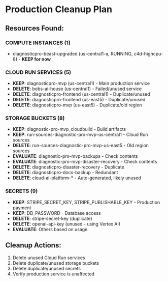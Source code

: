 # Production Cleanup Plan

## Resources Found:

### COMPUTE INSTANCES (1)
- diagnosticpro-beast-upgraded (us-central1-a, RUNNING, c4d-highcpu-8) - **KEEP for now**

### CLOUD RUN SERVICES (5)
- **KEEP**: diagnosticpro-mvp (us-central1) - Main production service
- **DELETE**: bobs-ai-house (us-central1) - Failed/unused service
- **DELETE**: diagnosticpro-frontend (us-central1) - Duplicate/unused
- **DELETE**: diagnosticpro-frontend (us-east5) - Duplicate/unused  
- **DELETE**: diagnosticpro-mvp (us-east5) - Duplicate/old region

### STORAGE BUCKETS (8)
- **KEEP**: diagnostic-pro-mvp_cloudbuild - Build artifacts
- **KEEP**: run-sources-diagnostic-pro-mvp-us-central1 - Cloud Run sources
- **DELETE**: run-sources-diagnostic-pro-mvp-us-east5 - Old region sources
- **EVALUATE**: diagnostic-pro-mvp-backups - Check contents
- **EVALUATE**: diagnostic-pro-mvp-disaster-recovery - Check contents  
- **DELETE**: diagnosticpro-disaster-recovery - Duplicate
- **DELETE**: diagnosticpro-docs-backup - Redundant
- **DELETE**: cloud-ai-platform-* - Auto-generated, likely unused

### SECRETS (9)
- **KEEP**: STRIPE_SECRET_KEY, STRIPE_PUBLISHABLE_KEY - Production payment
- **KEEP**: DB_PASSWORD - Database access
- **DELETE**: stripe-secret-key (duplicate)
- **DELETE**: openai-api-key (unused - using Vertex AI)
- **EVALUATE**: Others based on usage

## Cleanup Actions:
1. Delete unused Cloud Run services
2. Delete duplicate/unused storage buckets  
3. Delete duplicate/unused secrets
4. Verify production service is unaffected